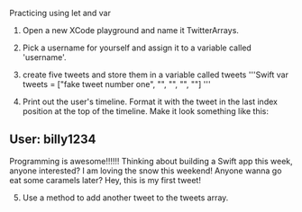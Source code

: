 Practicing using let and var

1. Open a new XCode playground and name it TwitterArrays.

2. Pick a username for yourself and assign it to a variable called 'username'.

3. create five tweets and store them in a variable called tweets
'''Swift
    var tweets = ["fake tweet number one", "", "", "", ""]
'''
4. Print out the user's timeline. Format it with the tweet in the last index position at the top of the timeline. Make it look something like this:

User: billy1234
-----------------
Programming is awesome!!!!!!
Thinking about building a Swift app this week, anyone interested?
I am loving the snow this weekend!
Anyone wanna go eat some caramels later?
Hey, this is my first tweet!

5. Use a method to add another tweet to the tweets array.

